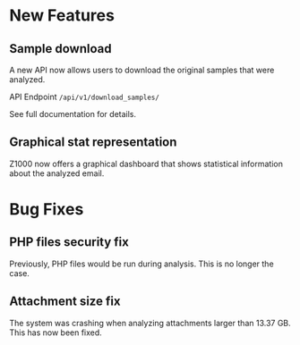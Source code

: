 
# New Features

## Sample download 

A new API now allows users to download the original samples that were analyzed.

API Endpoint `/api/v1/download_samples/` 

See full documentation for details.

## Graphical stat representation

Z1000 now offers a graphical dashboard that shows statistical information about the analyzed email.

# Bug Fixes

## PHP files security fix

Previously, PHP files would be run during analysis. This is no longer the case.

##  Attachment size fix

The system  was crashing when analyzing attachments larger than 13.37 GB. This has now been fixed.


